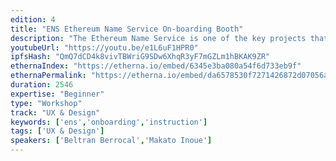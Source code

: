```yaml
---
edition: 4
title: "ENS Ethereum Name Service On-boarding Booth"
description: "The Ethereum Name Service is one of the key projects that aim at simplifying the use of Ethereum by converting long and complicated hashes (user addresses, contract address, IPFS url etc) into simple memorable short names. Instead of writing 0x123...ABC the users can simply write “me.somedomain.eth”. Although the result is simple, it requires some complicated interactions to register a domain and assign it to the user’s desired address. The aim of the on-boarding booth is to help as many people as possible to start using these names right away guiding them through the process of: - Registering a subdomain (free or paying) which is an instant process - Pointing it to their address - Set the reverse address so that Dapps can show their name instead of the address - Eventually explain and guide them through the initial phases of registering a full .eth domain that requires to go through the 5 day Vickrey auction process that is the most confusing step for every user"
youtubeUrl: "https://youtu.be/e1L6uF1HPR0"
ipfsHash: "QmQ7dCD4k8vivTBWriG9SDw6XhqR3yF7mGZLm1hBKAK9ZR"
ethernaIndex: "https://etherna.io/embed/6345e3ba080a54f6d733eb9f"
ethernaPermalink: "https://etherna.io/embed/da6578530f7271426872d07056a07c1a468df7d88b70eec7f89bc6fd5f53271d"
duration: 2546
expertise: "Beginner"
type: "Workshop"
track: "UX & Design"
keywords: ['ens','onboarding','instruction']
tags: ['UX & Design']
speakers: ['Beltran Berrocal','Makato Inoue']
---
```

